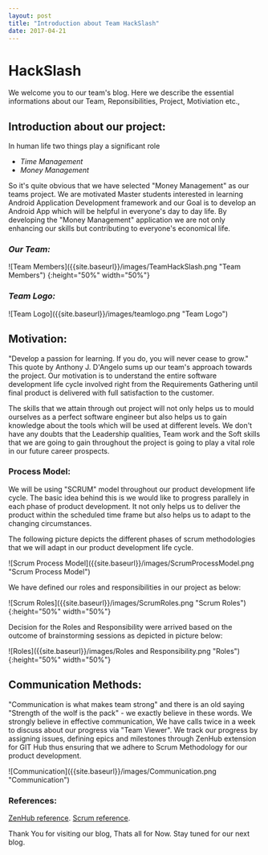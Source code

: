 ```yaml
---
layout: post
title: "Introduction about Team HackSlash"
date: 2017-04-21
---
```

# HackSlash

We welcome you to our team's blog. Here we describe the essential informations about our Team, Reponsibilities, Project, Motiviation etc.,

## Introduction about our project:

In human life two things play a significant role

- _Time Management_
- _Money Management_

So it's quite obvious that we have selected "Money Management" as our teams project. We are motivated Master students interested in learning Android Application Development framework and our Goal is to develop an Android App which will be helpful in everyone's day to day life. By developing the "Money Management" application we are not only enhancing our skills but contributing to everyone's economical life.

### _Our Team:_

<span align="center">
![Team Members]({{site.baseurl}}/images/TeamHackSlash.png "Team Members") {:height="50%" width="50%"}
</span>

### _Team Logo:_

<span align="center">
![Team Logo]({{site.baseurl}}/images/teamlogo.png "Team Logo")
</span>

## Motivation:

"Develop a passion for learning. If you do, you will never cease to grow." This quote by Anthony J. D'Angelo sums up our team's approach towards the project. Our motivation is to understand the entire software development life cycle involved right from the Requirements Gathering until final product is delivered with full satisfaction to the customer.

The skills that we attain through out project will not only helps us to mould ourselves as a perfect software engineer but also helps us to gain knowledge about the tools which will be used at different levels. We don't have any doubts that the Leadership qualities, Team work and the Soft skills that we are going to gain throughout the project is going to play a vital role in our future career prospects.

### Process Model:

We will be using "SCRUM" model throughout our product development life cycle. The basic idea behind this is we would like to progress parallely in each phase of product development. It not only helps us to deliver the product within the scheduled time frame but also helps us to adapt to the changing circumstances.

The following picture depicts the different phases of scrum methodologies that we will adapt in our product development life cycle.

<span align="center">
![Scrum Process Model]({{site.baseurl}}/images/ScrumProcessModel.png "Scrum Process Model")
</span>

We have defined our roles and responsibilities in our project as below:

<span align="center">
![Scrum Roles]({{site.baseurl}}/images/ScrumRoles.png "Scrum Roles") {:height="50%" width="50%"}
</span>

Decision for the Roles and Responsibility were arrived based on the outcome of brainstorming sessions as depicted in picture below:

<span align="center">
![Roles]({{site.baseurl}}/images/Roles and Responsibility.png "Roles") {:height="50%" width="50%"}
</span>

## Communication Methods:

"Communication is what makes team strong" and there is an old saying "Strength of the wolf is the pack" - we exactly believe in these words. We strongly believe in effective communication, We have calls twice in a week to discuss about our progress via "Team Viewer". We track our progress by assigning issues, defining epics and milestones through ZenHub extension for GIT Hub thus ensuring that we adhere to Scrum Methodology for our product development.

<span align="center">
![Communication]({{site.baseurl}}/images/Communication.png "Communication")
</span>

### References:

[ZenHub reference](https://www.zenhub.com/blog/working-with-epics-in-github).
[Scrum reference](https://elearning.ovgu.de/course/view.php?id=2998).

Thank You for visiting our blog, Thats all for Now. Stay tuned for our next blog. 

